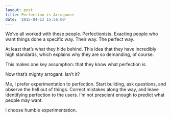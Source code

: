 ```yaml
---
layout: post
title: Perfection is Arrogance
date: '2015-04-13 15:56:00'
---
```


We’ve all worked with these people. Perfectionists. Exacting people who want things done a specific way. Their way. The perfect way.

At least that’s what they hide behind. This idea that they have incredibly high standards, which explains why they are so demanding, of course.

This makes one key assumption: that they know what perfection is.

Now that’s mighty arrogant. Isn’t it?

Me, I prefer experimentation to perfection. Start building, ask questions, and observe the hell out of things. Correct mistakes along the way, and leave identifying perfection to the users. I’m not prescient enough to predict what people may want.

I choose humble experimentation.